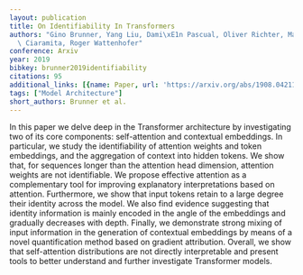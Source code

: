 ```yaml
---
layout: publication
title: On Identifiability In Transformers
authors: "Gino Brunner, Yang Liu, Dami\xE1n Pascual, Oliver Richter, Massimiliano\
  \ Ciaramita, Roger Wattenhofer"
conference: Arxiv
year: 2019
bibkey: brunner2019identifiability
citations: 95
additional_links: [{name: Paper, url: 'https://arxiv.org/abs/1908.04211'}]
tags: ["Model Architecture"]
short_authors: Brunner et al.
---
```

In this paper we delve deep in the Transformer architecture by investigating
two of its core components: self-attention and contextual embeddings. In
particular, we study the identifiability of attention weights and token
embeddings, and the aggregation of context into hidden tokens. We show that,
for sequences longer than the attention head dimension, attention weights are
not identifiable. We propose effective attention as a complementary tool for
improving explanatory interpretations based on attention. Furthermore, we show
that input tokens retain to a large degree their identity across the model. We
also find evidence suggesting that identity information is mainly encoded in
the angle of the embeddings and gradually decreases with depth. Finally, we
demonstrate strong mixing of input information in the generation of contextual
embeddings by means of a novel quantification method based on gradient
attribution. Overall, we show that self-attention distributions are not
directly interpretable and present tools to better understand and further
investigate Transformer models.